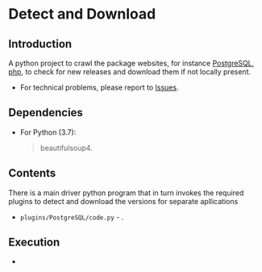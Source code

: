Detect and Download
================

## Introduction
A python project to crawl the package websites, for instance [PostgreSQL](https://www.postgresql.org/), [php](https://www.php.net/), to check for new releases and download them if not locally present.
-	For technical problems, please report to [Issues](https://github.com/maanas-talwar/Detect-and-Download/issues).


## Dependencies
* For Python (3.7):
    > beautifulsoup4.

## Contents
There is a main driver python program that in turn invokes the required plugins to detect and download the versions for separate apllications
* `plugins/PostgreSQL/code.py` - <enter description>.

## Execution
* 
